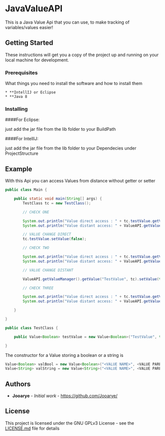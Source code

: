 # JavaValueAPI


This is a Java Value Api that you can use, to make tracking of variables/values easier!

## Getting Started

These instructions will get you a copy of the project up and running on your local machine for development.

### Prerequisites

What things you need to install the software and how to install them

```
* **IntellIJ or Eclipse
* **Java 8
```

### Installing

####For Eclipse:

just add the jar file from the lib folder to your BuildPath

####For IntellIJ:

just add the jar file from the lib folder to your Dependecies under ProjectStructure

## Example

With this Api you can access Values from distance without getter or setter

```java
public class Main {

	public static void main(String[] args) {
		TestClass tc = new TestClass();

		// CHECK ONE

		System.out.println("Value direct access : " + tc.testValue.getValue()); // Should return true
		System.out.println("Value distant access: " + ValueAPI.getValueManager().getValue("TestValue", tc).getValue()); // Should also return true

		// VALUE CHANGE DIRECT
		tc.testValue.setValue(false);

		// CHECK TWO

		System.out.println("Value direct access : " + tc.testValue.getValue()); // Should return false
		System.out.println("Value distant access: " + ValueAPI.getValueManager().getValue("TestValue", tc).getValue()); // Should also return false

		// VALUE CHANGE DISTANT

		ValueAPI.getValueManager().getValue("TestValue", tc).setValue(true);

		// CHECK THREE

		System.out.println("Value direct access : " + tc.testValue.getValue()); // Should again return true
		System.out.println("Value distant access: " + ValueAPI.getValueManager().getValue("TestValue", tc).getValue()); // Should also return true

	}

}

```

```java
public class TestClass {

	public Value<Boolean> testValue = new Value<Boolean>("TestValue", this, true);

}
```

The constructor for a Value storing a boolean or a string is

```java
Value<Boolean> valBool = new Value<Boolean>("<VALUE NAME>", <VALUE PARENT>, <VALUE TYPE BOOLEAN>);
Value<String> valString = new Value<String>("<VALUE NAME>", <VALUE PARENT>, <VALUE TYPE STRING>);
```

## Authors

* **Jooarye** - *Initial work* - https://github.com/Jooarye/

## License

This project is licensed under the GNU GPLv3 License - see the [LICENSE.md](LICENSE.md) file for details